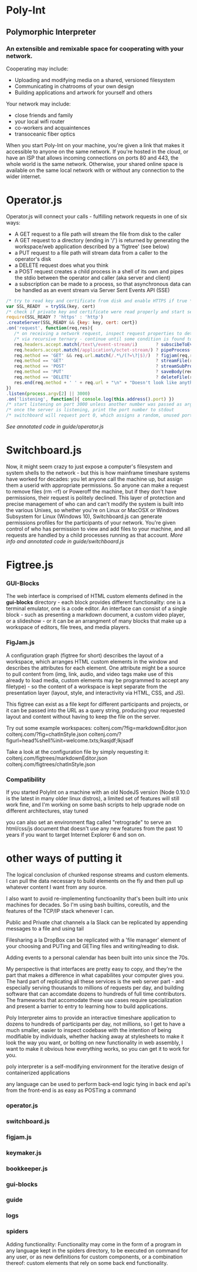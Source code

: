 # Poly-Int
## Polymorphic Interpreter

### An extensible and remixable space for cooperating with your network.

Cooperating may include:
- Uploading and modifying media on a shared, versioned filesystem
- Communicating in chatrooms of your own design
- Building applications and artwork for yourself and others

Your network may include:
- close friends and family
- your local wifi router
- co-workers and acquaintences
- transoceanic fiber optics

When you start Poly-Int on your machine, you're given a link that makes it accessible to anyone on the same network. If you're hosted in the cloud, or have an ISP that allows incoming connections on ports 80 and 443, the whole world is the same network. Otherwise, your shared online space is available on the same local network with or without any connection to the wider internet.

# Operator.js
Operator.js will connect your calls - fulfilling network requests in one of six ways:
 - A GET request to a file path will stream the file from disk to the caller
 - A GET request to a directory (ending in '/') is returned by generating the workspace/web application described by a 'figtree' (see below)
 - a PUT request to a file path will stream data from a caller to the operator's disk
 - a DELETE request does what you think
 - a POST request creates a child process in a shell of its own and pipes the stdio between the operator and caller (aka server and client)
 - a subscription can be made to a process, so that asynchronous data can be handled as an event stream via Server Sent Events API (SSE)

 ```js
/* try to read key and certificate from disk and enable HTTPS if true */
var SSL_READY  = trySSL(key, cert)       
/* check if private key and certificate were read properly and start server  */ 
require(SSL_READY ? 'https' : 'http')
.createServer(SSL_READY && {key: key, cert: cert})
.on('request', function(req,res){       
    /* on receiving a network request, inspect request properties to determine response   */
    /* via recursive ternary - continue until some condition is found to be true          */
    req.headers.accept.match(/text\/event-stream/i)       ? subscibeToEvents(req,res)   : /* from new EventSource (SSE) */
    req.headers.accept.match(/application\/octet-stream/) ? pipeProcess(req,res)        : /* fetch with binary data */
    req.method == 'GET' && req.url.match(/.*\/(?=\?|$)/)  ? figjam(req,res)             : /* url path w/ trailing slash */
    req.method == 'GET'                                   ? streamFile(req,res)         :
    req.method == 'POST'                                  ? streamSubProcess(req,res)   :
    req.method == 'PUT'                                   ? saveBody(req,res)           :
    req.method == 'DELETE'                                ? deleteFile(req,res)         :
    res.end(req.method + ' ' + req.url + "\n" + "Doesn't look like anything to me")     ;
})                                      
.listen(process.argv[2] || 3000)       
.on('listening', function(){ console.log(this.address().port) })
/* start listening on port 3000 unless another number was passed as argument */
/* once the server is listening, print the port number to stdout             */
/* switchboard will request port 0, which assigns a random, unused port      */
```
 _See annotated code in guide/operator.js_


# Switchboard.js
Now, it might seem crazy to just expose a computer's filesystem and system shells to the network - but this is how mainframe timeshare systems have worked for decades: you let anyone call the machine up, but assign them a userid with appropriate permissions. So anyone can make a request to remove files (rm -rf) or Poweroff the machine, but if they don't have permissions, their request is politely declined. This layer of protection and precise management of who can and can't modify the system is built into the various Unixes, so whether you're on Linux or MacOSX or Windows Subsystem for Linux (Windows 10), Switchboard.js can generate permissions profiles for the participants of your network. You're given control of who has permission to view and add files to your machine, and all requests are handled by a child processes running as that account.
_More info and annotated code in guide/switchboard.js_

# Figtree.js


### GUI-Blocks
The web interface is comprised of HTML custom elements defined in the **gui-blocks** directory - each block provides different functionality: one is a terminal emulator, one is a code editor. An interface can consist of a single block - such as presenting a markdown document, a custom video player, or a slideshow - or it can be an arrangment of many blocks that make up a workspace of editors, file trees, and media players. 


### FigJam.js
A configuration graph (figtree for short) describes the layout of a workspace, which arranges HTML custom elements in the window and describes the attributes for each element. One attribute might be a source to pull content from (img, link, audio, and video tags make use of this already to load media, custom elements may be programmed to accept any filetype) - so the content of a workspace is kept separate from the presentation layer (layout, style, and interactivity via HTML, CSS, and JS). 

This figtree can exist as a file kept for different participants and projects, or it can be passed into the URL as a query string, producing your requested layout and content without having to keep the file on the server.

Try out some example workspaces:
coltenj.com/?fig=markdownEditor.json
coltenj.com/?fig=chatInStyle.json
coltenj.com/?figurl=head%shell%init=welcome.txts;lkasjdf;lkjsadf

Take a look at the configuration file by simply requesting it:
coltenj.com/figtrees/markdownEditor.json
coltenj.com/figtrees/chatInStyle.json
### Compatibility
If you started PolyInt on a machine with an old NodeJS version (Node 0.10.0 is the latest in many older linux distros), a limited set of features will still work fine, and I'm working on some bash scripts to help upgrade node on different architectures, stay tuned

you can also set an environment flag called "retrograde" to serve an html/css/js document that doesn't use any new features from the past 10 years if you want to target Internet Explorer 6 and son on.

# other ways of putting it 
The logical conclusion of chunked response streams and custom elements. I can pull the data necessary to build elements on the fly and then pull up whatever content I want from any source.

I also want to avoid re-implementing functioanlity that's been built into unix machines for decades. So I'm using bash builtins, coreutils, and the features of the TCP/IP stack whenever I can.

Public and Private chat channels a la Slack can be replicated by appending messages to a file and using tail 

Filesharing a la DropBox can be replicated with a 'file manager' element of your choosing and PUTing and GETing files and writing/reading to disk.

Adding events to a personal calendar has been built into unix since the 70s. 

My perspective is that interfaces are pretty easy to copy, and they're the part that makes a difference in what capabilites your computer gives you. The hard part of replicating all these services is the web server part - and especially serving thousands to millions of requests per day, and building software that can accomdate dozens to hundreds of full time contributors. The frameworks that accomodate these use cases require specialization and present a barrier to entry to learning how to build applications.

Poly Interpreter aims to provide an interactive timeshare application to dozens to hundreds of participants per day, not millions, so I get to have a much smaller, easier to inspect codebase with the intention of being modifiable by individuals, whether hacking away at stylesheets to make it look the way you want, or bolting on new functionality in web assembly, I want to make it obvious how everything works, so you can get it to work for you.

poly interpreter is a self-modifying environment for the iterative design of containerized applications

any language can be used to perform back-end logic
tying in back end api's from the front-end is as easy as POSTing a command

### operator.js
### switchboard.js
### figjam.js

### keymaker.js
### bookkeeper.js

### gui-blocks
### guide
### logs
### spiders

Adding functionality:
Functionality may come in the form of a program in any language kept in the spiders directory, to be executed on command for any user, or as new definitions for custom components, or a combination thereof: custom elements that rely on some back end functionality.
